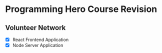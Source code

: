 # Programming Hero Course Revision

## Volunteer Network

- [x] React Frontend Application
- [x] Node Server Application